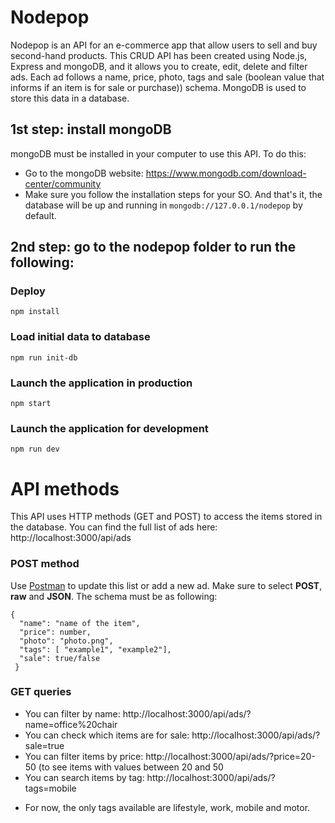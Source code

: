 # Nodepop

Nodepop is an API for an e-commerce app that allow users to sell and buy second-hand products. This CRUD API has been created using Node.js, Express and mongoDB, and it allows you to create, edit, delete and filter ads. Each ad follows a name, price, photo, tags and sale (boolean value that informs if an item is for sale or purchase)) schema. MongoDB is used to store this data in a database.

## 1st step: install mongoDB
mongoDB must be installed in your computer to use this API. To do this:
  - Go to the mongoDB website: https://www.mongodb.com/download-center/community
  - Make sure you follow the installation steps for your SO.
 And that's it, the database will be up and running in `mongodb://127.0.0.1/nodepop` by default. 
 
## 2nd step: go to the nodepop folder to run the following:

### Deploy

    npm install

### Load initial data to database

    npm run init-db

### Launch the application in production

    npm start

### Launch the application for development

    npm run dev


# API methods
This API uses HTTP methods (GET and POST) to access the items stored in the database.
You can find the full list of ads here: http://localhost:3000/api/ads

### POST method
Use [Postman](https://web.postman.co/) to update this list or add a new ad. Make sure to select <strong>POST</strong>, <strong>raw</strong> and <strong>JSON</strong>. The schema must be as following:

    { 
      "name": "name of the item",
      "price": number,
      "photo": "photo.png",
      "tags": [ "example1", "example2"],
      "sale": true/false
     }
     
### GET queries
- You can filter by name: http://localhost:3000/api/ads/?name=office%20chair
- You can check which items are for sale: http://localhost:3000/api/ads/?sale=true
- You can filter items by price: http://localhost:3000/api/ads/?price=20-50 (to see items with values between 20 and 50
- You can search items by tag: http://localhost:3000/api/ads/?tags=mobile

* For now, the only tags available are lifestyle, work, mobile and motor.
